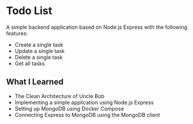 # Todo List

A simple backend application based on Node.js Express with the following features:

- Create a single task
- Update a single task
- Delete a single task
- Get all tasks

## What I Learned

- The Clean Architecture of Uncle Bob
- Implementing a simple application using Node.js Express
- Setting up MongoDB using Docker Compose
- Connecting Express to MongoDB using the MongoDB client
